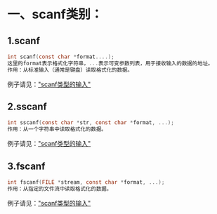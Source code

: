 # 一、scanf类别：
## 1.scanf
```c
int scanf(const char *format....);
这里的format表示格式化字符串，...表示可变参数列表，用于接收输入的数据的地址。
作用：从标准输入（通常是键盘）读取格式化的数据。
```
例子请见：["scanf类型的输入"](./test/test_scanf.c)

## 2.sscanf
```c
int sscanf(const char *str, const char *format, ...);
作用：从一个字符串中读取格式化的数据。

```
例子请见：["scanf类型的输入"](./test/test_scanf.c)

## 3.fscanf
```c
int fscanf(FILE *stream, const char *format, ...);
作用：从指定的文件流中读取格式化的数据。

```
例子请见：["scanf类型的输入"](./test/test_scanf.c)

